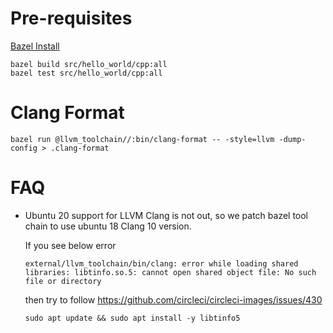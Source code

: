 Pre-requisites
===

[Bazel Install](https://docs.bazel.build/versions/master/install.html)

```
bazel build src/hello_world/cpp:all
bazel test src/hello_world/cpp:all
```


Clang Format
===
```
bazel run @llvm_toolchain//:bin/clang-format -- -style=llvm -dump-config > .clang-format
```

FAQ
===

- Ubuntu 20 support for LLVM Clang is not out, so we patch bazel tool chain to use ubuntu 18 Clang 10 version.

    If you see below error
    ```
    external/llvm_toolchain/bin/clang: error while loading shared libraries: libtinfo.so.5: cannot open shared object file: No such file or directory
    ```
    then try to follow https://github.com/circleci/circleci-images/issues/430
    ```
    sudo apt update && sudo apt install -y libtinfo5
    ```

